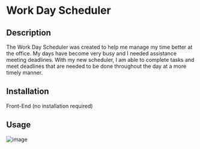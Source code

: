# Work Day Scheduler

## Description

The Work Day Scheduler was created to help me manage my time better at the office. My days have become very busy and I needed assistance meeting deadlines. With my new scheduler, I am able to complete tasks and meet deadlines that are needed to be done throughout the day at a more timely manner.

## Installation

Front-End (no installation required)

## Usage

![image](https://user-images.githubusercontent.com/123846514/228990996-029f4dbd-6fd8-4e82-bae0-b44b2e575d77.png)

